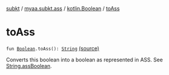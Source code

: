 [subkt](../../index.md) / [myaa.subkt.ass](../index.md) / [kotlin.Boolean](index.md) / [toAss](./to-ass.md)

# toAss

`fun `[`Boolean`](https://kotlinlang.org/api/latest/jvm/stdlib/kotlin/-boolean/index.html)`.toAss(): `[`String`](https://kotlinlang.org/api/latest/jvm/stdlib/kotlin/-string/index.html) [(source)](https://github.com/Myaamori/SubKt/blob/0.1.4/src/main/kotlin/myaa/subkt/ass/parser.kt#L822)

Converts this boolean into a boolean as represented in ASS.
See [String.assBoolean](../kotlin.-string/ass-boolean.md).


